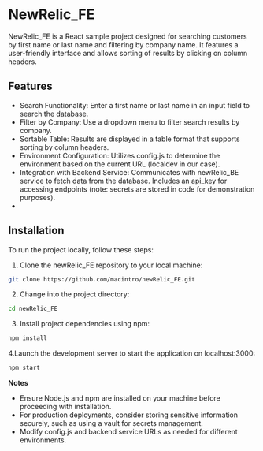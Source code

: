 # NewRelic_FE

NewRelic_FE is a React sample project designed for searching customers by first name or last name and filtering by company name. It features a user-friendly interface and allows sorting of results by clicking on column headers.
## Features
- Search Functionality: Enter a first name or last name in an input field to search the database.
- Filter by Company: Use a dropdown menu to filter search results by company.
- Sortable Table: Results are displayed in a table format that supports sorting by column headers.
- Environment Configuration: Utilizes config.js to determine the environment based on the current URL (localdev in our case).
- Integration with Backend Service: Communicates with newRelic_BE service to fetch data from the database. Includes an api_key for accessing endpoints (note: secrets are stored in code for demonstration purposes).
- 
## Installation
To run the project locally, follow these steps:
1. Clone the newRelic_FE repository to your local machine:
```bash
git clone https://github.com/macintro/newRelic_FE.git
```
2. Change into the project directory:
```bash
cd newRelic_FE
```
3. Install project dependencies using npm:
```bash
npm install
```
4.Launch the development server to start the application on localhost:3000:
```bash
npm start
```

**Notes**
- Ensure Node.js and npm are installed on your machine before proceeding with installation.
- For production deployments, consider storing sensitive information securely, such as using a vault for secrets management.
- Modify config.js and backend service URLs as needed for different environments.
